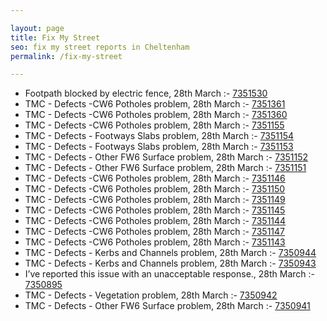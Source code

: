 ```yaml
---

layout: page
title: Fix My Street
seo: fix my street reports in Cheltenham
permalink: /fix-my-street

---
```


<!-- fix_marker starts -->

- Footpath blocked by electric fence, 28th March :- [7351530](https://www.fixmystreet.com/report/7351530)
- TMC - Defects -CW6 Potholes  problem, 28th March :- [7351361](https://www.fixmystreet.com/report/7351361)
- TMC - Defects -CW6 Potholes  problem, 28th March :- [7351360](https://www.fixmystreet.com/report/7351360)
- TMC - Defects -CW6 Potholes  problem, 28th March :- [7351155](https://www.fixmystreet.com/report/7351155)
- TMC - Defects - Footways Slabs problem, 28th March :- [7351154](https://www.fixmystreet.com/report/7351154)
- TMC - Defects - Footways Slabs problem, 28th March :- [7351153](https://www.fixmystreet.com/report/7351153)
- TMC - Defects - Other FW6  Surface problem, 28th March :- [7351152](https://www.fixmystreet.com/report/7351152)
- TMC - Defects - Other FW6  Surface problem, 28th March :- [7351151](https://www.fixmystreet.com/report/7351151)
- TMC - Defects -CW6 Potholes  problem, 28th March :- [7351146](https://www.fixmystreet.com/report/7351146)
- TMC - Defects -CW6 Potholes  problem, 28th March :- [7351150](https://www.fixmystreet.com/report/7351150)
- TMC - Defects -CW6 Potholes  problem, 28th March :- [7351149](https://www.fixmystreet.com/report/7351149)
- TMC - Defects -CW6 Potholes  problem, 28th March :- [7351145](https://www.fixmystreet.com/report/7351145)
- TMC - Defects -CW6 Potholes  problem, 28th March :- [7351144](https://www.fixmystreet.com/report/7351144)
- TMC - Defects -CW6 Potholes  problem, 28th March :- [7351147](https://www.fixmystreet.com/report/7351147)
- TMC - Defects -CW6 Potholes  problem, 28th March :- [7351143](https://www.fixmystreet.com/report/7351143)
- TMC - Defects - Kerbs and Channels problem, 28th March :- [7350944](https://www.fixmystreet.com/report/7350944)
- TMC - Defects - Kerbs and Channels problem, 28th March :- [7350943](https://www.fixmystreet.com/report/7350943)
- I’ve reported this issue with an unacceptable response., 28th March :- [7350895](https://www.fixmystreet.com/report/7350895)
- TMC - Defects - Vegetation problem, 28th March :- [7350942](https://www.fixmystreet.com/report/7350942)
- TMC - Defects - Other FW6  Surface problem, 28th March :- [7350941](https://www.fixmystreet.com/report/7350941)

<!-- fix_marker ends -->